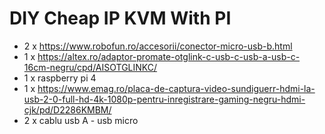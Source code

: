 # DIY Cheap IP KVM With PI

* 2 x https://www.robofun.ro/accesorii/conector-micro-usb-b.html
* 1 x https://altex.ro/adaptor-promate-otglink-c-usb-c-usb-a-usb-c-16cm-negru/cpd/AISOTGLINKC/
* 1 x raspberry pi 4
* 1 x https://www.emag.ro/placa-de-captura-video-sundiguerr-hdmi-la-usb-2-0-full-hd-4k-1080p-pentru-inregistrare-gaming-negru-hdmi-cjk/pd/D2286KMBM/
* 2 x cablu usb A - usb micro
